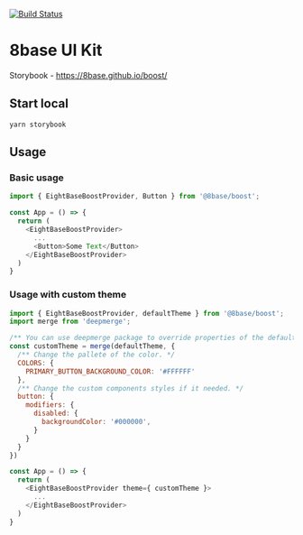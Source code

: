 [![Build Status](https://travis-ci.org/8base/boost.svg?branch=master)](https://travis-ci.org/8base/boost)

# 8base UI Kit
Storybook - https://8base.github.io/boost/

## Start local
```
yarn storybook
```

## Usage

### Basic usage

```js
import { EightBaseBoostProvider, Button } from '@8base/boost';

const App = () => {
  return (
    <EightBaseBoostProvider>
      ...
      <Button>Some Text</Button>
    </EightBaseBoostProvider>
  )
}
```

### Usage with custom theme

```js
import { EightBaseBoostProvider, defaultTheme } from '@8base/boost';
import merge from 'deepmerge';

/** You can use deepmerge package to override properties of the default theme. */
const customTheme = merge(defaultTheme, {
  /** Change the pallete of the color. */
  COLORS: {
    PRIMARY_BUTTON_BACKGROUND_COLOR: '#FFFFFF'
  },
  /** Change the custom components styles if it needed. */
  button: {
    modifiers: {
      disabled: {
        backgroundColor: '#000000',
      }
    }
  }
})

const App = () => {
  return (
    <EightBaseBoostProvider theme={ customTheme }>
      ...
    </EightBaseBoostProvider>
  )
}
```
